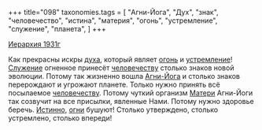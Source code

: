 +++
title="098"
taxonomies.tags = [
 "Агни-Йога",
 "Дух",
 "знак",
 "человечество",
 "истина",
 "материя",
 "огонь",
 "устремление",
 "служение",
 "планета",
]
+++

[Иерархия 1931г](/agni/1931)

Как прекрасны искры [духа](/tags/Дух), который являет [огонь](/tags/огонь) и [устремление](/tags/устремление)! [Служение](/tags/служение) огненное принесёт [человечеству](/tags/человечество) столько знаков новой эволюции. Потому так жизненно вошла [Агни-Йога](/tags/Агни-Йога) и столько знаков перерождают и угрожают планете. Только нужно принять всё посылаемое [человечеству](/tags/человечество). Потому чуткий организм [Матери](/tags/материя) Агни-Йоги так созвучит на все присылки, явленные Нами. Потому нужно здоровье беречь. [Истинно](/tags/истина), [огни](/tags/огонь) бушуют! Столько утверждено, столько устремлено, столько впереди!   

